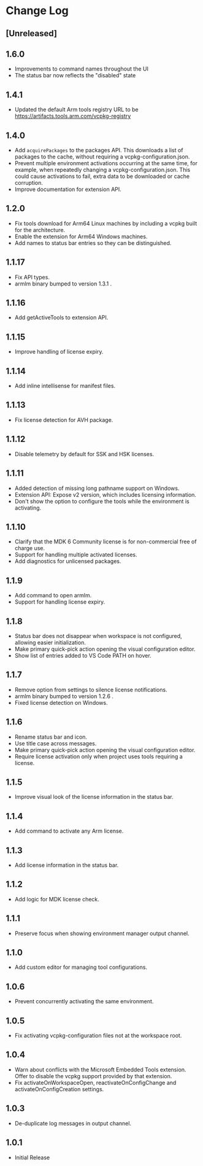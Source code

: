 # Change Log

## [Unreleased]

## 1.6.0

- Improvements to command names throughout the UI
- The status bar now reflects the "disabled" state

## 1.4.1

- Updated the default Arm tools registry URL to be https://artifacts.tools.arm.com/vcpkg-registry

## 1.4.0

- Add `acquirePackages` to the packages API. This downloads a list of packages to the cache, without requiring a vcpkg-configuration.json.
- Prevent multiple environment activations occurring at the same time, for example, when repeatedly
  changing a vcpkg-configuration.json. This could cause activations to fail, extra data to be downloaded
  or cache corruption.
- Improve documentation for extension API.

## 1.2.0

- Fix tools download for Arm64 Linux machines by including a vcpkg built for the architecture.
- Enable the extension for Arm64 Windows machines.
- Add names to status bar entries so they can be distinguished.

## 1.1.17

- Fix API types.
- armlm binary bumped to version 1.3.1 .

## 1.1.16

- Add getActiveTools to extension API.

## 1.1.15

- Improve handling of license expiry.

## 1.1.14

- Add inline intellisense for manifest files.

## 1.1.13

- Fix license detection for AVH package.

## 1.1.12

- Disable telemetry by default for SSK and HSK licenses.

## 1.1.11

- Added detection of missing long pathname support on Windows.
- Extension API: Expose v2 version, which includes licensing information.
- Don't show the option to configure the tools while the environment is activating.

## 1.1.10

- Clarify that the MDK 6 Community license is for non-commercial free of charge use.
- Support for handling multiple activated licenses.
- Add diagnostics for unlicensed packages.

## 1.1.9

- Add command to open armlm.
- Support for handling license expiry.

## 1.1.8

- Status bar does not disappear when workspace is not configured, allowing easier initialization.
- Make primary quick-pick action opening the visual configuration editor.
- Show list of entries added to VS Code PATH on hover.

## 1.1.7

- Remove option from settings to silence license notifications.
- armlm binary bumped to version 1.2.6 .
- Fixed license detection on Windows.

## 1.1.6

- Rename status bar and icon.
- Use title case across messages.
- Make primary quick-pick action opening the visual configuration editor.
- Require license activation only when project uses tools requiring a license.

## 1.1.5

- Improve visual look of the license information in the status bar.

## 1.1.4

- Add command to activate any Arm license.

## 1.1.3

- Add license information in the status bar.

## 1.1.2

- Add logic for MDK license check.

## 1.1.1

- Preserve focus when showing environment manager output channel.

## 1.1.0

- Add custom editor for managing tool configurations.

## 1.0.6

- Prevent concurrently activating the same environment.

## 1.0.5

- Fix activating vcpkg-configuration files not at the workspace root.

## 1.0.4

- Warn about conflicts with the Microsoft Embedded Tools extension. Offer to disable the vcpkg support provided by that extension.
- Fix activateOnWorkspaceOpen, reactivateOnConfigChange and activateOnConfigCreation settings.

## 1.0.3

- De-duplicate log messages in output channel.

## 1.0.1

- Initial Release
